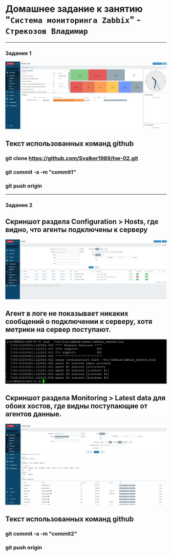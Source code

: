 # Домашнее задание к занятию "`Система мониторинга Zabbix`" - `Стрекозов Владимир`
---

### Задание 1

![alt text](https://github.com/Svalker1989/hw-02/blob/main/Z1%20auth.PNG)
## Текст использованных команд github
### git clone https://github.com/Svalker1989/hw-02.git
### git commit -a -m "commit1"
### git push origin
---
### Задание 2
## Cкриншот раздела Configuration > Hosts, где видно, что агенты подключены к серверу
![alt text](https://github.com/Svalker1989/hw-02/blob/main/Z2%202%20hosts.PNG)
## Агент в логе не показывает никаких сообщений о подключении к серверу, хотя метрики на сервер поступают.
![alt text](https://github.com/Svalker1989/hw-02/blob/main/Z2%20agent%20log.PNG)
## Cкриншот раздела Monitoring > Latest data для обоих хостов, где видны поступающие от агентов данные.
![alt text](https://github.com/Svalker1989/hw-02/blob/main/Z2%20latest%20data.PNG)
## Текст использованных команд github
### git commit -a -m "commit2"
### git push origin

